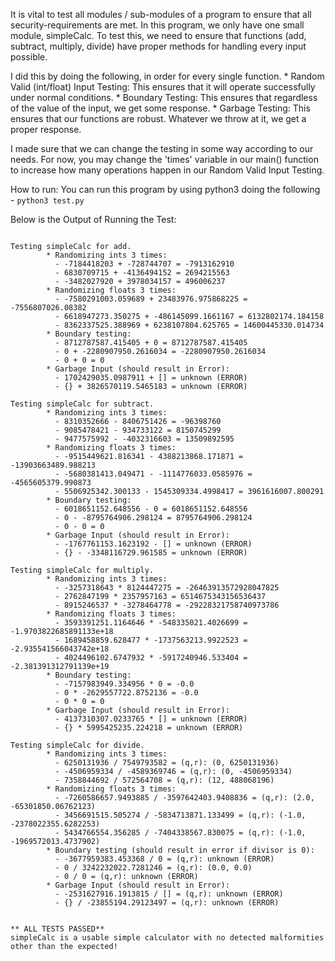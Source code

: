 It is vital to test all modules / sub-modules of a program to ensure that all security-requirements
are met. In this program, we only have one small module, simpleCalc. To test this, we need to
ensure that functions (add, subtract, multiply, divide) have proper methods for handling every
input possible.

I did this by doing the following, in order for every single function.
    * Random Valid (int/float) Input Testing: This ensures that it will operate successfully under normal conditions.
    * Boundary Testing: This ensures that regardless of the value of the input, we get some response.
    * Garbage Testing: This ensures that our functions are robust. Whatever we throw at it, we get a proper response.

I made sure that we can change the testing in some way according to our needs. For now, you may change the 'times'
variable in our main() function to increase how many operations happen in our Random Valid Input Testing.

How to run: You can run this program by using python3 doing the following - `python3 test.py`


Below is the Output of Running the Test:

```

Testing simpleCalc for add.
        * Randomizing ints 3 times:
          - -7184418203 + -728744707 = -7913162910
          - 6830709715 + -4136494152 = 2694215563
          - -3482027920 + 3978034157 = 496006237
        * Randomizing floats 3 times:
          - -7580291003.059689 + 23483976.975868225 = -7556807026.08382
          - 6618947273.350275 + -486145099.1661167 = 6132802174.184158
          - 8362337525.388969 + 6238107804.625765 = 14600445330.014734
        * Boundary testing:
          - 8712787587.415405 + 0 = 8712787587.415405
          - 0 + -2280907950.2616034 = -2280907950.2616034
          - 0 + 0 = 0
        * Garbage Input (should result in Error):
          - 1702429035.0987911 + [] = unknown (ERROR)
          - {} + 3826570119.5465183 = unknown (ERROR)

Testing simpleCalc for subtract.
        * Randomizing ints 3 times:
          - 8310352666 - 8406751426 = -96398760
          - 9085478421 - 934733122 = 8150745299
          - 9477575992 - -4032316603 = 13509892595
        * Randomizing floats 3 times:
          - -9515449621.816341 - 4388213868.171871 = -13903663489.988213
          - -5680381413.049471 - -1114776033.0585976 = -4565605379.990873
          - 5506925342.300133 - 1545309334.4998417 = 3961616007.800291
        * Boundary testing:
          - 6018651152.648556 - 0 = 6018651152.648556
          - 0 - -8795764906.298124 = 8795764906.298124
          - 0 - 0 = 0
        * Garbage Input (should result in Error):
          - -1767761153.1623192 - [] = unknown (ERROR)
          - {} - -3348116729.961585 = unknown (ERROR)

Testing simpleCalc for multiply.
        * Randomizing ints 3 times:
          - -3257318643 * 8124447275 = -26463913572928047825
          - 2762847199 * 2357957163 = 6514675343156536437
          - 8915246537 * -3278464778 = -29228321758740973786
        * Randomizing floats 3 times:
          - 3593391251.1164646 * -548335021.4026699 = -1.9703822685891133e+18
          - 1689458859.628477 * -1737563213.9922523 = -2.935541566043742e+18
          - 4024496102.6747932 * -5917240946.533404 = -2.381391312791139e+19
        * Boundary testing:
          - -7157983949.334956 * 0 = -0.0
          - 0 * -2629557722.8752136 = -0.0
          - 0 * 0 = 0
        * Garbage Input (should result in Error):
          - 4137310307.0233765 * [] = unknown (ERROR)
          - {} * 5995425235.224218 = unknown (ERROR)

Testing simpleCalc for divide.
        * Randomizing ints 3 times:
          - 6250131936 / 7549793582 = (q,r): (0, 6250131936)
          - -4506959334 / -4589369746 = (q,r): (0, -4506959334)
          - 7358844692 / 572564708 = (q,r): (12, 488068196)
        * Randomizing floats 3 times:
          - -7260586657.9493885 / -3597642403.9408836 = (q,r): (2.0, -65301850.06762123)
          - 3456691515.505274 / -5834713871.133499 = (q,r): (-1.0, -2378022355.6282253)
          - 5434766554.356285 / -7404338567.830075 = (q,r): (-1.0, -1969572013.4737902)
        * Boundary testing (should result in error if divisor is 0):
          - -3677959383.453368 / 0 = (q,r): unknown (ERROR)
          - 0 / 3242232022.7281246 = (q,r): (0.0, 0.0)
          - 0 / 0 = (q,r): unknown (ERROR)
        * Garbage Input (should result in Error):
          - -2531627916.1913815 / [] = (q,r): unknown (ERROR)
          - {} / -23855194.29123497 = (q,r): unknown (ERROR)


** ALL TESTS PASSED**
simpleCalc is a usable simple calculator with no detected malformities other than the expected!

```